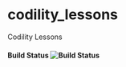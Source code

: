 # codility_lessons
Codility Lessons

#### Build Status ![Build Status](https://golino.visualstudio.com/_apis/public/build/definitions/2a45b813-9e27-470f-96e6-f54fb57b5778/2/badge)
